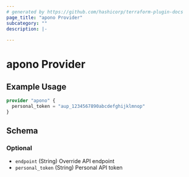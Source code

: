 ```yaml
---
# generated by https://github.com/hashicorp/terraform-plugin-docs
page_title: "apono Provider"
subcategory: ""
description: |-
  
---
```


# apono Provider



## Example Usage

```terraform
provider "apono" {
  personal_token = "aup_1234567890abcdefghijklmnop"
}
```

<!-- schema generated by tfplugindocs -->
## Schema

### Optional

- `endpoint` (String) Override API endpoint
- `personal_token` (String) Personal API token
